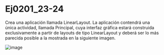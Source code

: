 # Ej0201_23-24
Crea una aplicación llamada LinearLayout. La aplicación contendrá una única actividad, llamada Principal, cuya interfaz gráfica estará construida exclusivamente a partir de layouts de tipo LinearLayout y deberá ser lo más parecida posible a la mostrada en la siguiente imagen.

![image](https://github.com/pjurado66/Ej0201_23-24/assets/50477262/d50acdef-6ce4-4a36-a5a1-7f50819f18a1)
